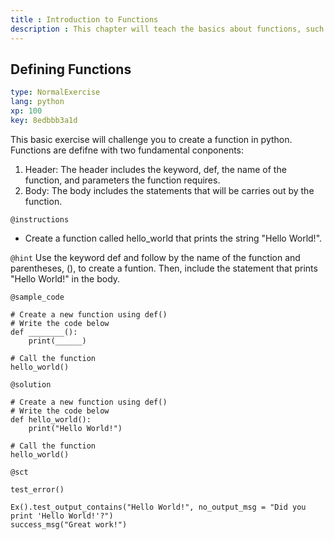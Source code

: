 ```yaml
---
title : Introduction to Functions
description : This chapter will teach the basics about functions, such as defining and calling functions
---
```

## Defining Functions

```yaml
type: NormalExercise
lang: python
xp: 100
key: 8edbbb3a1d
```
This basic exercise will challenge you to create a function in python. 
Functions are defifne with two fundamental conponents:
1. Header:
   The header includes the keyword, def, the name of the function, and parameters the function requires.
2. Body:
   The body includes the statements that will be carries out by the function.
  
`@instructions`
- Create a function called hello_world that prints the string "Hello World!".

`@hint`
Use the keyword def and follow by the name of the function and parentheses, (), to create a funtion. 
Then, include the statement that prints "Hello World!" in the body.

`@sample_code`
```{python}
# Create a new function using def()
# Write the code below
def ________():
    print(______)
  
# Call the function 
hello_world()
```

`@solution`
```{python}
# Create a new function using def()
# Write the code below
def hello_world():
    print("Hello World!")
    
# Call the function 
hello_world()
```

`@sct`
```{python}
test_error()

Ex().test_output_contains("Hello World!", no_output_msg = "Did you print 'Hello World!'?")
success_msg("Great work!")
```
